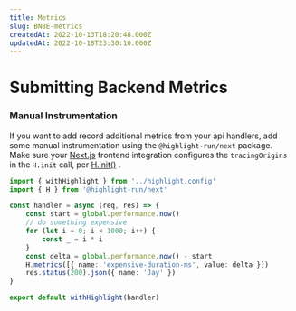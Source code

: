 ```yaml
---
title: Metrics
slug: BN8E-metrics
createdAt: 2022-10-13T18:20:48.000Z
updatedAt: 2022-10-18T23:30:10.000Z
---
```


# Submitting Backend Metrics

### Manual Instrumentation

If you want to add record additional metrics from your api handlers, add some manual instrumentation using the `@highlight-run/next` package. Make sure your [Next.js](/getting-started/client-sdk/nextjs) frontend integration configures the `tracingOrigins` in the `H.init` call, per [H.init()](/sdk/client#Hinit) .

```typescript
import { withHighlight } from '../highlight.config'
import { H } from '@highlight-run/next'

const handler = async (req, res) => {
	const start = global.performance.now()
	// do something expensive
	for (let i = 0; i < 1000; i++) {
		const _ = i * i
	}
	const delta = global.performance.now() - start
	H.metrics([{ name: 'expensive-duration-ms', value: delta }])
	res.status(200).json({ name: 'Jay' })
}

export default withHighlight(handler)
```
